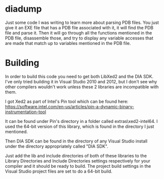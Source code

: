 diadump
=======

Just some code I was writing to learn more about parsing PDB files. You just give it an EXE file that has a PDB file associated with it, it will find the PDB file and parse it. Then it will go through all the functions mentioned in the PDB file, disassemble those, and try to display any variable accesses that are made that match up to variables mentioned in the PDB file.

Building
========

In order to build this code you need to get both LibXed2 and the DIA SDK. I've only tried building it in Visual Studio 2010 and 2012, but I don't see why other compilers wouldn't work unless these 2 libraries are incompatible with them.

I got Xed2 as part of Intel's Pin tool which can be found here: https://software.intel.com/en-us/articles/pin-a-dynamic-binary-instrumentation-tool

It can be found under Pin's directory in a folder called extras\xed2-intel64. I used the 64-bit version of this library, which is found in the directory I just mentioned.

Then DIA SDK can be found in the directory of any Visual Studio install under the directory appropriately called "DIA SDK".

Just add the lib and include directories of both of these libraries to the Library Directories and Include Directories settings respectively for your compiler and it should be ready to build. The project build settings in the Visual Studio project files are set to do a 64-bit build.
